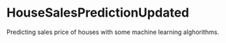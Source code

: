 # HouseSalesPredictionUpdated
Predicting sales price of houses with some machine learning alghorithms.
